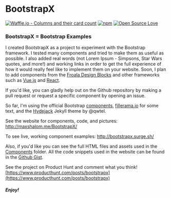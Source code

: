 # BootstrapX

[![Waffle.io - Columns and their card count](https://badge.waffle.io/MaxShalom/BootstrapX.svg?columns=all)](https://waffle.io/MaxShalom/BootstrapX) [![npm](https://img.shields.io/npm/l/express.svg)]() [![Open Source Love](https://badges.frapsoft.com/os/v1/open-source.png?v=103)](https://github.com/ellerbrock/open-source-badges/)

### BootstrapX = Bootstrap Examples

I created BootstrapX as a project to experiment with the Bootstrap framework. I tested many components and tried to make them as useful as possible. I also added real words (not Lorem Ipsum - Simpsons, Star Wars quotes, and more!) and working links in order to get the full experience of how it would really feel like to implement them on your website. Soon, I plan to add components from the [Froala Design Blocks](https://www.froala.com/design-blocks) and other frameworks such as [Vue.js](https://vuejs.org/) and [React](https://reactjs.org/). 

If you'd like, you can gladly help out on the Github repository by making a pull request or request a specific component by opening an issue. 

So far,
I'm using the official Bootstrap [components](https://getbootstrap.com/docs/4.0/components/alerts/),
[fillerama.io](http://fillerama.io/) for some text,
and the [Hydejack](https://github.com/qwtel/hydejack) Jekyll theme by @qwtel.

See the website for components, code, and pictures: http://maxshalom.me/BootstrapX/

To see live, working component examples: http://bootstrapx.surge.sh/

Also, if you'd like you can see the full HTML files and assets used in the [Components](https://github.com/MaxShalom/BootstrapX/tree/master/Components)
folder. All the code snippets used in the website can be found in the [Github Gist](https://gist.github.com/MaxShalom/e57726dff969dab9eb866f5f179f9518).

See the project on Product Hunt and comment what you think! [https://www.producthunt.com/posts/bootstrapx](https://www.producthunt.com/posts/bootstrapx)

##### Enjoy!
